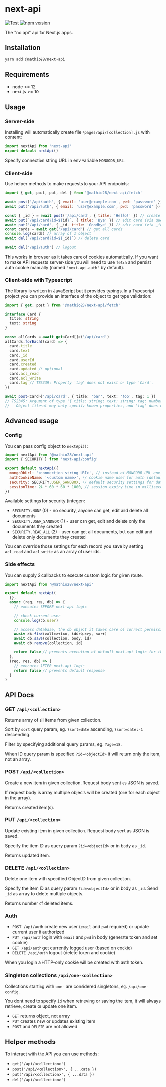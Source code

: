 # next-api

[![Test](https://github.com/mathio/next-api/actions/workflows/test-and-release.yml/badge.svg)](https://github.com/mathio/next-api/actions/workflows/test-and-release.yml)
[![npm version](https://img.shields.io/npm/v/@mathio28/next-api?color=brightgreen)](https://www.npmjs.com/package/@mathio28/next-api)

The "no api" api for Next.js apps.

## Installation

```shell
yarn add @mathio28/next-api
```

## Requirements

- node >= 12
- next.js >= 10

## Usage

### Server-side

Installing will automatically create file `/pages/api/[collection].js` with content:

```javascript
import nextApi from 'next-api'
export default nextApi()
```

Specify connection string URL in env variable `MONGODB_URL`.

### Client-side

Use helper methods to make requests to your API endpoints:

```javascript
import { get, post, put, del } from '@mathio28/next-api/fetch'

await post('/api/auth', { email: 'user@example.com', pwd: 'password' }) // sign up
await put('/api/auth', { email: 'user@example.com', pwd: 'password' }) // login

const { _id } = await post('/api/card', { title: 'Hello!' }) // create new card
await put(`/api/card?id=${id}`, { title: 'Bye' }) // edit card (via query param)
await put('/api/card', { _id, title: 'Goodbye' }) // edit card (via _id in payload)
const cards = await get('/api/card') // get all cards
console.log(cards) // array of 1 object
await del(`/api/card?id=${_id}`) // delete card

await del('/api/auth') // logout
```

This works in browser as it takes care of cookies automatically. If you want to make API requests server-side you will
need to use `fetch` and persist auth cookie manually (named `"next-api-auth"` by default).

### Client-side with Typescript

The library is written in JavaScript but it provides typings. In a Typescript project you can provide an interface of the object to get type validation:

```typescript
import { get, post } from '@mathio28/next-api/fetch'

interface Card {
  title: string
  text: string
}

const allCards = await get<Card[]>('/api/card')
allCards.forEach((card) => {
  card.title
  card.text
  card._id
  card.userId
  card.created
  card.updated // optional
  card.acl_read
  card.acl_write
  card.tag // TS2339: Property 'tag' does not exist on type 'Card'.
})

await post<Card>('/api/card', { title: 'bar', text: 'foo', tag: 1 })
// TS2345: Argument of type '{ title: string; text: string; tag: number; }' is not assignable to parameter of type 'Card'.
//   Object literal may only specify known properties, and 'tag' does not exist in type 'Card'.
```

## Advanced usage

### Config

You can pass config object to `nextApi()`:

```javascript
import nextApi from '@mathio28/next-api'
import { SECURITY } from 'next-api/config'

export default nextApi({
  mongoDbUrl: '<connection string URI>', // instead of MONGODB_URL env variable
  authCookieName: '<custom name>', // cookie name used for auth (defaults to "next-api-auth")
  security: SECURITY.USER_SANDBOX, // default security settings for database (0, 1, 2), defaults to 1 (SECURITY.USER_SANDBOX)
  sessionTime: 24 * 60 * 60 * 1000, // session expiry time in milliseconds (since last request), defaults to 1 day
})
```

Available settings for security (integer):

- `SECURITY.NONE` (0) - no security, anyone can get, edit and delete all documents
- `SECURITY.USER_SANDBOX` (1) - user can get, edit and delete only the documents they created
- `SECURITY.READ_ALL` (2) - user can get all documents, but can edit and delete only documents they created

You can override those settings for each record you save by setting `acl_read` and `acl_write` as an array of user ids.

### Side effects

You can supply 2 callbacks to execute custom logic for given route.

```javascript
import nextApi from '@mathio28/next-api'

export default nextApi(
  {},
  async (req, res, db) => {
    // executes BEFORE next-api logic

    // check current user
    console.log(db.user)

    // access database, the db object it takes care of correct permissions
    await db.find(collection, idOrQuery, sort)
    await db.save(collection, body, id)
    await db.remove(collection, id)

    return false // prevents execution of default next-api logic for this route
  },
  (req, res, db) => {
    // executes AFTER next-api logic
    return false // prevents default response
  }
)
```

## API Docs

### GET `/api/<collection>`

Returns array of all items from given collection.

Sort by `sort` query param, eg. `?sort=date` ascending, `?sort=date:-1` descending.

Filter by specifying additional query params, eg. `?age=18`.

When ID query param is specified `?id=<objectId>` it will return only the item, not an array.

### POST `/api/<collection>`

Create a new item in given collection. Request body sent as JSON is saved.

If request body is array multiple objects will be created (one for each object in the array).

Returns created item(s).

### PUT `/api/<collection>`

Update existing item in given collection. Request body sent as JSON is saved.

Specify the item ID as query param `?id=<objectId>` or in body as `_id`.

Returns updated item.

### DELETE `/api/<collection>`

Delete one item with specified ObjectID from given collection.

Specify the item ID as query param `?id=<objectId>` or in body as `_id`. Send `_id` as array to delete multiple objects.

Returns number of deleted items.

### Auth

- `POST /api/auth` create new user (`email` and `pwd` required) or update current user if authorized
- `PUT /api/auth` login with `email` and `pwd` in body (generate token and set cookie)
- `GET /api/auth` get currently logged user (based on cookie)
- `DELETE /api/auth` logout (delete token and cookie)

When you login a HTTP-only cookie will be created with auth token.

### Singleton collections `/api/one-<collection>`

Collections starting with `one-` are considered singletons, eg. `/api/one-config`.

You dont need to specify `id` when retrieving or saving the item, it will always retrieve, create or update one item.

- `GET` returns object, not array
- `PUT` creates new or updates existing item
- `POST` and `DELETE` are not allowed

## Helper methods

To interact with the API you can use methods:

- `get('/api/<collection>')`
- `post('/api/<collection>', { ...data })`
- `put('/api/<collection>', { ...data })`
- `del('/api/<collection>')`
